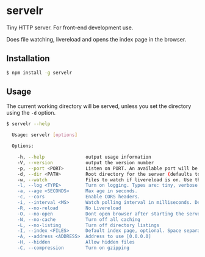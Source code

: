 # servelr

Tiny HTTP server. For front-end development use.

Does file watching, livereload and opens the index page in the browser.

## Installation

```sh
$ npm install -g servelr
```

## Usage

The current working directory will be served, unless you set the directory using the `-d` option.

```sh
$ servelr --help

  Usage: servelr [options]

  Options:

    -h, --help               output usage information
    -V, --version            output the version number
    -p, --port <PORT>        Listen on PORT. An available port will be chosen if not specified.
    -d, --dir <PATH>         Root directory for the server (defaults to CWD).
    -w, --watch              Files to watch if livereload is on. Use this when you don't want to watch the whole root directory.
    -l, --log <TYPE>         Turn on logging. Types are: tiny, verbose
    -a, --age <SECONDS>      Max age in seconds.
    -c, --cors               Enable CORS headers.
    -i, --interval <MS>      Watch polling interval in milliseconds. Default 500.
    -R, --no-reload          No Livereload
    -O, --no-open            Dont open browser after starting the server
    -N, --no-cache           Turn off all caching
    -L, --no-listing         Turn off directory listings
    -I, --index <FILES>      Default index page, optional. Space separated list eg default.html index.html.
    -A, --address <ADDRESS>  Address to use [0.0.0.0]
    -H, --hidden             Allow hidden files
    -C, --compression        Turn on gzipping

```
